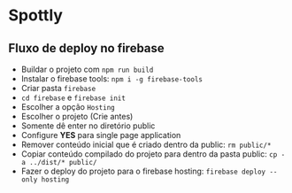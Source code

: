 # Spottly

## Fluxo de deploy no firebase

- Buildar o projeto com `npm run build`
- Instalar o firebase tools: `npm i -g firebase-tools`
- Criar pasta `firebase`
- `cd firebase` e `firebase init`
- Escolher a opção `Hosting`
- Escolher o projeto (Crie antes)
- Somente dê enter no diretório public
- Configure **YES** para single page application
- Remover conteúdo inicial que é criado dentro da public: `rm public/*`
- Copiar conteúdo compilado do projeto para dentro da pasta public: `cp -a ../dist/* public/`
- Fazer o deploy do projeto para o firebase hosting: `firebase deploy --only hosting`